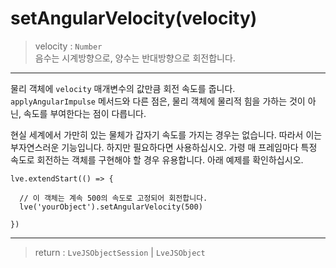 # setAngularVelocity(velocity)

> velocity : `Number`  
  음수는 시계방향으로, 양수는 반대방향으로 회전합니다.

---

물리 객체에 `velocity` 매개변수의 값만큼 회전 속도를 줍니다.  
`applyAngularImpulse` 메서드와 다른 점은, 물리 객체에 물리적 힘을 가하는 것이 아닌, 속도를 부여한다는 점이 다릅니다.

현실 세계에서 가만히 있는 물체가 갑자기 속도를 가지는 경우는 없습니다. 따라서 이는 부자연스러운 기능입니다. 하지만 필요하다면 사용하십시오. 가령 매 프레임마다 특정 속도로 회전하는 객체를 구현해야 할 경우 유용합니다. 아래 예제를 확인하십시오.


```
lve.extendStart(() => {

  // 이 객체는 계속 500의 속도로 고정되어 회전합니다.
  lve('yourObject').setAngularVelocity(500)

})
```

---

> return : `LveJSObjectSession` | `LveJSObject`